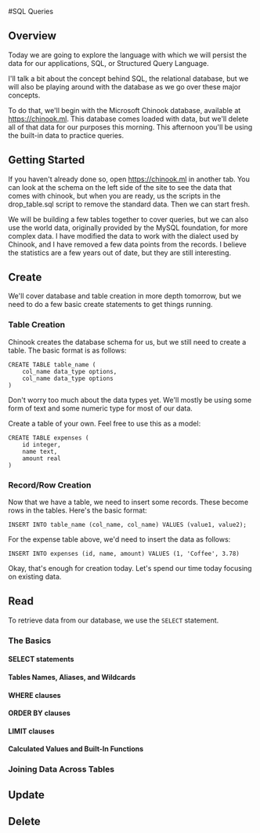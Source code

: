 #SQL Queries

## Overview
Today we are going to explore the language with which we will persist the data for our applications, SQL, or Structured Query Language.

I'll talk a bit about the concept behind SQL, the relational database, but we will also be playing around with the database as we go over these major concepts. 

To do that, we'll begin with the Microsoft Chinook database, available at https://chinook.ml. This database comes loaded with data, but we'll delete all of that data for our purposes this morning. This afternoon you'll be using the built-in data to practice queries. 

## Getting Started
If you haven't already done so, open https://chinook.ml in another tab. You can look at the schema on the left side of the site to see the data that comes with chinook, but when you are ready, us the scripts in the drop_table.sql script to remove the standard data. Then we can start fresh. 

We will be building a few tables together to cover queries, but we can also use the world data, originally provided by the MySQL foundation, for more complex data. I have modified the data to work with the dialect used by Chinook, and I have removed a few data points from the records. I believe the statistics are a few years out of date, but they are still interesting.  

## Create
We'll cover database and table creation in more depth tomorrow, but we need to do a few basic create statements to get things running. 

### Table Creation
Chinook creates the database schema for us, but we still need to create a table. The basic format is as follows: 

```
CREATE TABLE table_name (
    col_name data_type options,
    col_name data_type options
)
```

Don't worry too much about the data types yet. We'll mostly be using some form of text and some numeric type for most of our data. 

Create a table of your own. Feel free to use this as a model: 
```
CREATE TABLE expenses (
    id integer,
    name text,
    amount real
)
```

### Record/Row Creation
Now that we have a table, we need to insert some records. These become rows in the tables. Here's the basic format: 

```
INSERT INTO table_name (col_name, col_name) VALUES (value1, value2);
```

For the expense table above, we'd need to insert the data as follows: 

``` 
INSERT INTO expenses (id, name, amount) VALUES (1, 'Coffee', 3.78)
```

Okay, that's enough for creation today. Let's spend our time today focusing on existing data. 

## Read
To retrieve data from our database, we use the `SELECT` statement. 

### The Basics
#### SELECT statements


#### Tables Names, Aliases, and Wildcards


#### WHERE clauses


#### ORDER BY clauses


#### LIMIT clauses


#### Calculated Values and Built-In Functions

### Joining Data Across Tables

## Update

## Delete